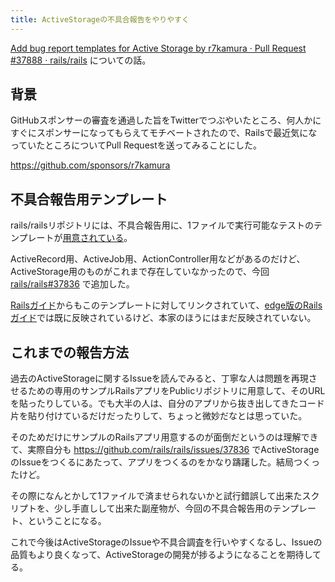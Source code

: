 ```yaml
---
title: ActiveStorageの不具合報告をやりやすく
---
```


[Add bug report templates for Active Storage by r7kamura · Pull Request #37888 · rails/rails][0] についての話。

## 背景

GitHubスポンサーの審査を通過した旨をTwitterでつぶやいたところ、何人かにすぐにスポンサーになってもらえてモチベートされたので、Railsで最近気になっていたところについてPull Requestを送ってみることにした。

https://github.com/sponsors/r7kamura

## 不具合報告用テンプレート

rails/railsリポジトリには、不具合報告用に、1ファイルで実行可能なテストのテンプレートが[用意されている][1]。

ActiveRecord用、ActiveJob用、ActionController用などがあるのだけど、ActiveStorage用のものがこれまで存在していなかったので、今回 [rails/rails#37836][2] で追加した。

[Railsガイド][3]からもこのテンプレートに対してリンクされていて、[edge版のRailsガイド][4]では既に反映されているけど、本家のほうにはまだ反映されていない。

## これまでの報告方法

過去のActiveStorageに関するIssueを読んでみると、丁寧な人は問題を再現させるための専用のサンプルRailsアプリをPublicリポジトリに用意して、そのURLを貼ったりしている。でも大半の人は、自分のアプリから抜き出してきたコード片を貼り付けているだけだったりして、ちょっと微妙だなとは思っていた。

そのためだけにサンプルのRailsアプリ用意するのが面倒だというのは理解できて、実際自分も https://github.com/rails/rails/issues/37836 でActiveStorageのIssueをつくるにあたって、アプリをつくるのをかなり躊躇した。結局つくったけど。

その際になんとかして1ファイルで済ませられないかと試行錯誤して出来たスクリプトを、少し手直しして出来た副産物が、今回の不具合報告用のテンプレート、ということになる。

これで今後はActiveStorageのIssueや不具合調査を行いやすくなるし、Issueの品質もより良くなって、ActiveStorageの開発が捗るようになることを期待してる。

[0]: https://github.com/rails/rails/pull/37888
[1]: https://github.com/rails/rails/tree/v6.0.1/guides/bug_report_templates
[2]: https://github.com/rails/rails/issues/37836
[3]: https://guides.rubyonrails.org/contributing_to_ruby_on_rails.html
[4]: https://edgeguides.rubyonrails.org/contributing_to_ruby_on_rails.html
